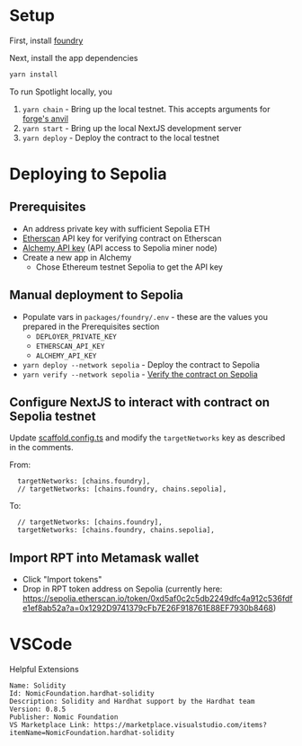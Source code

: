 # Setup

First, install [foundry](https://book.getfoundry.sh/getting-started/installation)

Next, install the app dependencies
```sh
yarn install
```

To run Spotlight locally, you
1. `yarn chain` - Bring up the local testnet. This accepts arguments for [forge's anvil](https://book.getfoundry.sh/reference/anvil/)
2. `yarn start` - Bring up the local NextJS development server
3. `yarn deploy` - Deploy the contract to the local testnet

# Deploying to Sepolia

## Prerequisites
* An address private key with sufficient Sepolia ETH
* [Etherscan](https://etherscan.io/login) API key for verifying contract on Etherscan
* [Alchemy API key](https://docs.alchemy.com/docs/alchemy-quickstart-guide) (API access to Sepolia miner node)
* Create a new app in Alchemy
  * Chose Ethereum testnet Sepolia to get the API key

## Manual deployment to Sepolia
* Populate vars in `packages/foundry/.env` - these are the values you prepared in the Prerequisites section
  * `DEPLOYER_PRIVATE_KEY`
  * `ETHERSCAN_API_KEY`
  * `ALCHEMY_API_KEY`
* `yarn deploy --network sepolia` - Deploy the contract to Sepolia
* `yarn verify --network sepolia` - [Verify the contract on Sepolia](https://book.getfoundry.sh/forge/deploying?highlight=verify#verifying-a-pre-existing-contract)

## Configure NextJS to interact with contract on Sepolia testnet
Update [scaffold.config.ts](packages/nextjs/scaffold.config.ts) and modify the `targetNetworks` key as described in the comments.

From:
```
  targetNetworks: [chains.foundry],
  // targetNetworks: [chains.foundry, chains.sepolia],
```
To:
```
  // targetNetworks: [chains.foundry],
  targetNetworks: [chains.foundry, chains.sepolia],
```

## Import RPT into Metamask wallet
* Click "Import tokens"
* Drop in RPT token address on Sepolia (currently here: https://sepolia.etherscan.io/token/0xd5af0c2c5db2249dfc4a912c536fdfe1ef8ab52a?a=0x1292D9741379cFb7E26F918761E88EF7930b8468)

# VSCode

Helpful Extensions

```
Name: Solidity
Id: NomicFoundation.hardhat-solidity
Description: Solidity and Hardhat support by the Hardhat team
Version: 0.8.5
Publisher: Nomic Foundation
VS Marketplace Link: https://marketplace.visualstudio.com/items?itemName=NomicFoundation.hardhat-solidity
```
